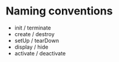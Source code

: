 Naming conventions
==================

- init / terminate
- create / destroy
- setUp / tearDown
- display / hide
- activate / deactivate
